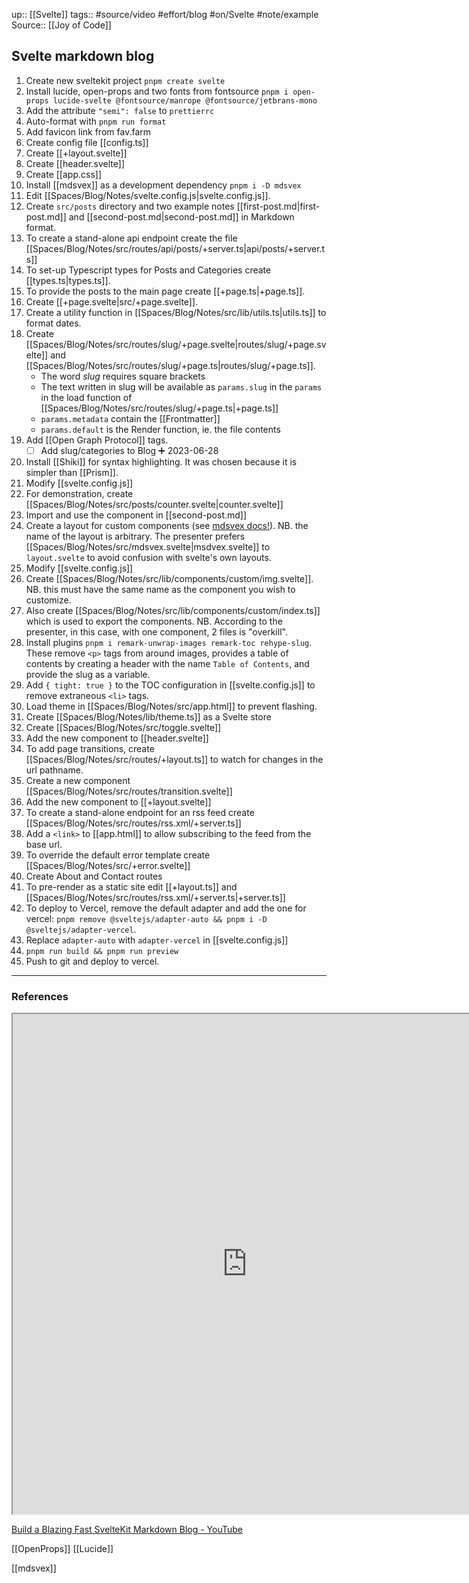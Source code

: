 up:: [[Svelte]]
tags:: #source/video #effort/blog #on/Svelte #note/example
Source:: [[Joy of Code]]

## Svelte markdown blog

1. Create new sveltekit project  `pnpm create svelte`
2. Install lucide, open-props and two fonts from fontsource
`pnpm i open-props lucide-svelte @fontsource/manrope @fontsource/jetbrans-mono`
3. Add the attribute `"semi": false` to `prettierrc`
4. Auto-format with `pnpm run format`
5. Add favicon link from fav.farm
6. Create config file [[config.ts]]
8. Create [[+layout.svelte]]
9. Create [[header.svelte]]
10. Create [[app.css]]
11. Install [[mdsvex]] as a development dependency `pnpm i -D mdsvex`
12. Edit [[Spaces/Blog/Notes/svelte.config.js|svelte.config.js]].
13. Create `src/posts` directory and two example notes [[first-post.md|first-post.md]] and  [[second-post.md|second-post.md]] in Markdown format.
14. To create a stand-alone api endpoint create the file [[Spaces/Blog/Notes/src/routes/api/posts/+server.ts|api/posts/+server.ts]] 
15. To set-up Typescript types for Posts and Categories create [[types.ts|types.ts]].
16. To provide the posts to the main page create [[+page.ts|+page.ts]].
17. Create [[+page.svelte|src/+page.svelte]].
18. Create a utility function in [[Spaces/Blog/Notes/src/lib/utils.ts|utils.ts]] to format dates.
19. Create [[Spaces/Blog/Notes/src/routes/slug/+page.svelte|routes/slug/+page.svelte]] and [[Spaces/Blog/Notes/src/routes/slug/+page.ts|routes/slug/+page.ts]]. 
	- The word _slug_ requires square brackets
	- The text written in slug will be available as `params.slug` in the `params` in the load function of [[Spaces/Blog/Notes/src/routes/slug/+page.ts|+page.ts]]
	- `params.metadata` contain the [[Frontmatter]]
	- `params.default` is the Render function, ie. the file contents
20. Add [[Open Graph Protocol]] tags.
	- [ ] Add slug/categories to Blog ➕ 2023-06-28 
21. Install [[Shiki]] for syntax highlighting. It was chosen because it is simpler than [[Prism]].
22. Modify [[svelte.config.js]] 
23. For demonstration, create [[Spaces/Blog/Notes/src/posts/counter.svelte|counter.svelte]] 
24. Import and use the component in [[second-post.md]] 
25. Create a layout for custom components (see [mdsvex docs!](https://mdsvex.pngwn.io/docs#layout)). NB. the name of the layout is arbitrary. The presenter prefers [[Spaces/Blog/Notes/src/mdsvex.svelte|msdvex.svelte]] to `layout.svelte` to avoid confusion with svelte's own layouts.
26. Modify [[svelte.config.js]]
27. Create [[Spaces/Blog/Notes/src/lib/components/custom/img.svelte]]. NB. this must have the same name as the component you wish to customize. 
28. Also create [[Spaces/Blog/Notes/src/lib/components/custom/index.ts]] which is used to export the components. NB. According to the presenter, in this case, with one component, 2 files is "overkill".
29. Install plugins `pnpm i remark-unwrap-images remark-toc rehype-slug`. These remove `<p>` tags from around images, provides a table of contents by creating a header with the name `Table of Contents`, and provide the slug as a variable.
30. Add ` { tight: true } ` to the TOC configuration in [[svelte.config.js]] to remove extraneous `<li>` tags.
31. Load theme in [[Spaces/Blog/Notes/src/app.html]] to prevent flashing.
32. Create [[Spaces/Blog/Notes/lib/theme.ts]] as a Svelte store
33. Create [[Spaces/Blog/Notes/src/toggle.svelte]] 
34. Add the new component to [[header.svelte]] 
35. To add page transitions, create [[Spaces/Blog/Notes/src/routes/+layout.ts]] to watch for changes in the url pathname.
36. Create a new component [[Spaces/Blog/Notes/src/routes/transition.svelte]] 
37. Add the new component to [[+layout.svelte]] 
38. To create a stand-alone endpoint for an rss feed create [[Spaces/Blog/Notes/src/routes/rss.xml/+server.ts]] 
39. Add a `<link>` to [[app.html]] to allow subscribing to the feed from the base url.
40. To override the default error template create [[Spaces/Blog/Notes/src/+error.svelte]] 
41. Create About and Contact routes
42. To pre-render as a static site edit [[+layout.ts]] and [[Spaces/Blog/Notes/src/routes/rss.xml/+server.ts|+server.ts]] 
43. To deploy to Vercel, remove the default adapter and add the one for vercel: `pnpm remove @sveltejs/adapter-auto && pnpm i -D @sveltejs/adapter-vercel`.
44. Replace `adapter-auto` with `adapter-vercel` in [[svelte.config.js]]
45. `pnpm run build && pnpm run preview`
46. Push to git and deploy to vercel.


---

### References

<iframe width=750 height=800 src="https://joyofcode.xyz/sveltekit-markdown-blog"></iframe>


[Build a Blazing Fast SvelteKit Markdown Blog - YouTube](https://youtu.be/RhScu3uqGd0)

[[OpenProps]]
[[Lucide]]

[[mdsvex]]